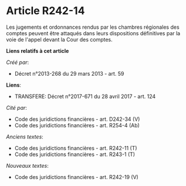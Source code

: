 # Article R242-14

Les jugements et ordonnances rendus par les chambres régionales des comptes peuvent être attaqués dans leurs dispositions
définitives par la voie de l'appel devant la Cour des comptes.

**Liens relatifs à cet article**

_Créé par_:

  - Décret n°2013-268 du 29 mars 2013 - art. 59

**Liens**:

  - TRANSFERE: Décret n°2017-671 du 28 avril 2017 - art. 124

_Cité par_:

  - Code des juridictions financières - art. D242-34 (V)
  - Code des juridictions financières - art. R254-4 (Ab)

_Anciens textes_:

  - Code des juridictions financières - art. R242-11 (T)
  - Code des juridictions financières - art. R243-1 (T)

_Nouveaux textes_:

  - Code des juridictions financières - art. R242-19 (V)
